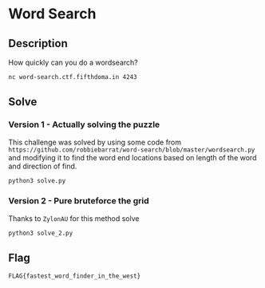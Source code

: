 # Word Search

## Description
How quickly can you do a wordsearch?

```bash
nc word-search.ctf.fifthdoma.in 4243
```

## Solve
### Version 1 - Actually solving the puzzle
This challenge was solved by using some code from `https://github.com/robbiebarrat/word-search/blob/master/wordsearch.py` and modifying it to find the word end locations based on length of the word and direction of find. 

```bash
python3 solve.py
```

### Version 2 - Pure bruteforce the grid 
Thanks to `ZylonAU` for this method solve
```bash
python3 solve_2.py
```

## Flag
```
FLAG{fastest_word_finder_in_the_west}
```
